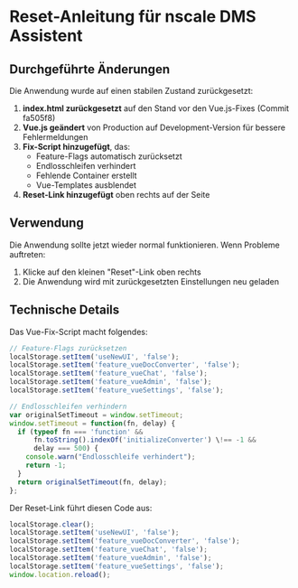 # Reset-Anleitung für nscale DMS Assistent

## Durchgeführte Änderungen

Die Anwendung wurde auf einen stabilen Zustand zurückgesetzt:

1. **index.html zurückgesetzt** auf den Stand vor den Vue.js-Fixes (Commit fa505f8)
2. **Vue.js geändert** von Production auf Development-Version für bessere Fehlermeldungen
3. **Fix-Script hinzugefügt**, das:
   - Feature-Flags automatisch zurücksetzt
   - Endlosschleifen verhindert
   - Fehlende Container erstellt
   - Vue-Templates ausblendet
4. **Reset-Link hinzugefügt** oben rechts auf der Seite

## Verwendung

Die Anwendung sollte jetzt wieder normal funktionieren. Wenn Probleme auftreten:

1. Klicke auf den kleinen "Reset"-Link oben rechts
2. Die Anwendung wird mit zurückgesetzten Einstellungen neu geladen

## Technische Details

Das Vue-Fix-Script macht folgendes:

```javascript
// Feature-Flags zurücksetzen
localStorage.setItem('useNewUI', 'false');
localStorage.setItem('feature_vueDocConverter', 'false');
localStorage.setItem('feature_vueChat', 'false');
localStorage.setItem('feature_vueAdmin', 'false');
localStorage.setItem('feature_vueSettings', 'false');

// Endlosschleifen verhindern
var originalSetTimeout = window.setTimeout;
window.setTimeout = function(fn, delay) {
  if (typeof fn === 'function' && 
      fn.toString().indexOf('initializeConverter') \!== -1 && 
      delay === 500) {
    console.warn("Endlosschleife verhindert");
    return -1;
  }
  return originalSetTimeout(fn, delay);
};
```

Der Reset-Link führt diesen Code aus:
```javascript
localStorage.clear(); 
localStorage.setItem('useNewUI', 'false'); 
localStorage.setItem('feature_vueDocConverter', 'false'); 
localStorage.setItem('feature_vueChat', 'false'); 
localStorage.setItem('feature_vueAdmin', 'false'); 
localStorage.setItem('feature_vueSettings', 'false'); 
window.location.reload();
```

